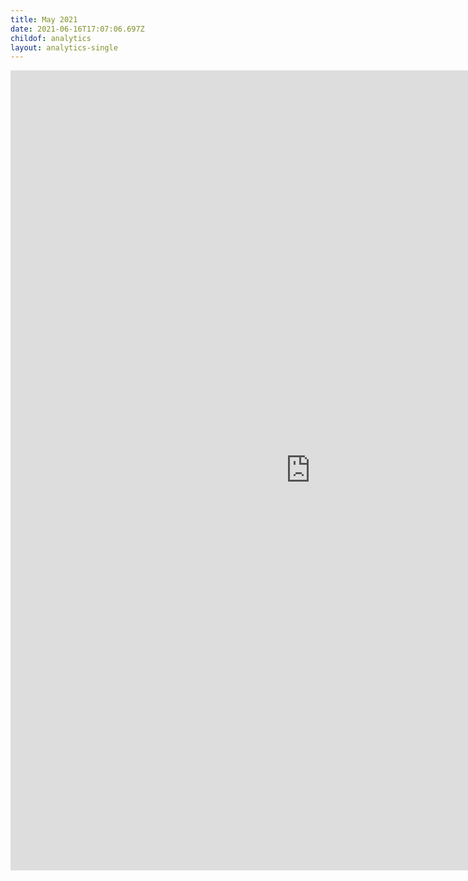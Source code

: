 ```yaml
---
title: May 2021
date: 2021-06-16T17:07:06.697Z
childof: analytics
layout: analytics-single
---
```

<iframe width="960" height="1280" src="https://datastudio.google.com/embed/reporting/0c791961-5a64-4805-8067-ab0e793c657a/page/tPw8" frameborder="0" style="border:0" allowfullscreen></iframe>